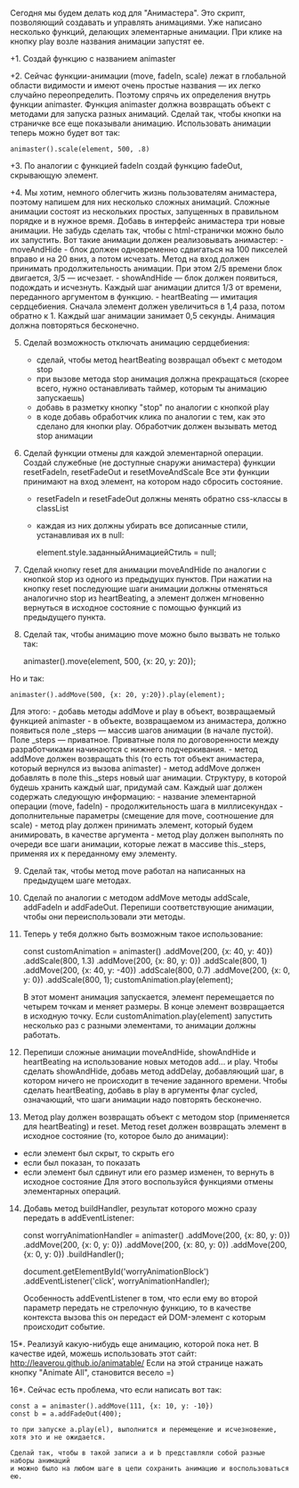 Сегодня мы будем делать код для "Анимастера". Это скрипт, позволяющий создавать и управлять анимациями.
Уже написано несколько функций, делающих элементарные анимации.
При клике на кнопку play возле названия анимации запустят ее.

+1. Создай функцию с названием animaster

+2. Сейчас функции-анимации (move, fadeIn, scale) лежат в глобальной области видимости и имеют
очень простые названия — их легко случайно переопределить. Поэтому спрячь их определения внутрь функции animaster.
Функция animaster должна возвращать объект с методами для запуска разных анимаций.
Сделай так, чтобы кнопки на страничке все еще показывали анимацию.
Использовать анимации теперь можно будет вот так:

    animaster().scale(element, 500, .8)

+3. По аналогии с функцией fadeIn создай функцию fadeOut, скрывающую элемент.

+4. Мы хотим, немного облегчить жизнь пользователям анимастера, поэтому напишем для них несколько сложных анимаций.
Сложные анимации состоят из нескольких простых, запущенных в правильном порядке и в нужное время.
Добавь в интерфейс анимастера три новые анимации. Не забудь сделать так, чтобы с html-странички можно было их запустить.
Вот такие анимации должен реализовывать анимастер:
    - moveAndHide - блок должен одновременно сдвигаться на 100 пикселей вправо и на 20 вниз, а потом исчезать.
     Метод на вход должен принимать продолжительность анимации. При этом 2/5 времени блок двигается, 3/5 — исчезает.
    - showAndHide — блок должен появиться, подождать и исчезнуть. Каждый шаг анимации длится 1/3 от времени,
    переданного аргументом в функцию.
    - heartBeating — имитация сердцебиения. Сначала элемент должен увеличиться в 1,4 раза, потом обратно к 1.
        Каждый шаг анимации занимает 0,5 секунды. Анимация должна повторяться бесконечно.

5. Сделай возможность отключать анимацию сердцебиения:
    - сделай, чтобы метод heartBeating возвращал объект с методом stop
    - при вызове метода stop анимация должна прекращаться (скорее всего, нужно останавливать таймер, которым ты
    анимацию запускаешь)
    - добавь в разметку кнопку "stop" по аналогии с кнопкой play
    - в коде добавь обработчик клика по аналогии с тем, как это сделано для кнопки play.
    Обработчик должен вызывать метод stop анимации

6. Сделай функции отмены для каждой элементарной операции.
Создай служебные (не доступные снаружи анимастера) функции resetFadeIn, resetFadeOut и resetMoveAndScale
Все эти функции принимают на вход элемент, на котором надо сбросить состояние.
    - resetFadeIn и resetFadeOut должны менять обратно css-классы в classList
    - каждая из них должны убирать все дописанные стили, устанавливая их в null:

        element.style.заданныйАнимациейСтиль = null;

7. Сделай кнопку reset для анимации moveAndHide по аналогии с кнопкой stop из одного из предыдущих пунктов.
При нажатии на кнопку reset последующие шаги анимации должны отменяться аналогично stop из heartBeating,
а элемент должен мгновенно вернуться в исходное состояние с помощью функций из предыдущего пункта.

8. Сделай так, чтобы анимацию move можно было вызвать не только так:

    animaster().move(element, 500, {x: 20, y: 20});

Но и так:

    animaster().addMove(500, {x: 20, y:20}).play(element);

   Для этого:
    - добавь методы addMove и play в объект, возвращаемый функцией animaster
    - в объекте, возвращаемом из анимастера, должно появиться поле _steps — массив шагов анимации (в начале пустой).
    Поле _steps — приватное. Приватные поля по договоренности между разработчиками начинаются с нижнего подчеркивания.
    - метод addMove должен возвращать this (то есть тот объект анимастера, который вернулся из вызова animaster)
    - метод addMove должен добавлять в поле this._steps новый шаг анимации.
    Структуру, в которой будешь хранить каждый шаг, придумай сам.
    Каждый шаг должен содержать следующую информацию:
        - название элементарной операции (move, fadeIn)
        - продолжительность шага в миллисекундах
        - дополнительные параметры (смещение для move, соотношение для scale)
    - метод play должен принимать элемент, который будем анимировать, в качестве аргумента
    - метод play должен выполнять по очереди все шаги анимации, которые лежат в массиве this._steps,
    применяя их к переданному ему элементу.

9. Сделай так, чтобы метод move работал на написанных на предыдущем шаге методах.

10. Сделай по аналогии с методом addMove методы addScale, addFadeIn и addFadeOut.
Перепиши соответствующие анимации, чтобы они переиспользовали эти методы.

11. Теперь у тебя должно быть возможным такое использование:

    const customAnimation = animaster()
        .addMove(200, {x: 40, y: 40})
        .addScale(800, 1.3)
        .addMove(200, {x: 80, y: 0})
        .addScale(800, 1)
        .addMove(200, {x: 40, y: -40})
        .addScale(800, 0.7)
        .addMove(200, {x: 0, y: 0})
        .addScale(800, 1);
    customAnimation.play(element);

    В этот момент анимация запускается, элемент перемещается по четырем точкам и меняет размеры.
    В конце элемент возвращается в исходную точку.
    Если customAnimation.play(element) запустить несколько раз с разными элементами, то анимации должны работать.

12. Перепиши сложные анимации moveAndHide, showAndHide и heartBeating на использование новых методов add... и play.
Чтобы сделать showAndHide, добавь метод addDelay, добавляющий шаг,
в котором ничего не происходит в течение заданного времени.
Чтобы сделать heartBeating, добавь в play в аргументы флаг cycled,
означающий, что шаги анимации надо повторять бесконечно.

13. Метод play должен возвращать объект с методом stop (применяется для heartBeating) и reset.
Метод reset должен возвращать элемент в исходное состояние (то, которое было до анимации):
- если элемент был скрыт, то скрыть его
- если был показан, то показать
- если элемент был сдвинут или его размер изменен, то вернуть в исходное состояние
Для этого воспользуйся функциями отмены элементарных операций.

14. Добавь метод buildHandler, результат которого можно сразу передать в addEventListener:

    const worryAnimationHandler = animaster()
        .addMove(200, {x: 80, y: 0})
        .addMove(200, {x: 0, y: 0})
        .addMove(200, {x: 80, y: 0})
        .addMove(200, {x: 0, y: 0})
        .buildHandler();

    document.getElementById('worryAnimationBlock')
        .addEventListener('click', worryAnimationHandler);

    Особенность addEventListener в том, что если ему во второй параметр передать не стрелочную функцию,
    то в качестве контекста вызова this он передаст ей DOM-элемент с которым происходит событие.

15*. Реализуй какую-нибудь еще анимацию, которой пока нет. В качестве идей, можешь использовать этот сайт:
http://leaverou.github.io/animatable/ Если на этой странице нажать кнопку "Animate All", становится весело =)

16*. Сейчас есть проблема, что если написать вот так:

    const a = animaster().addMove(111, {x: 10, y: -10})
    const b = a.addFadeOut(400);

    то при запуске a.play(el), выполнится и перемещение и исчезновение, хотя это и не ожидается.

    Сделай так, чтобы в такой записи a и b представляли собой разные наборы анимаций
    и можно было на любом шаге в цепи сохранить анимацию и воспользоваться ею.
